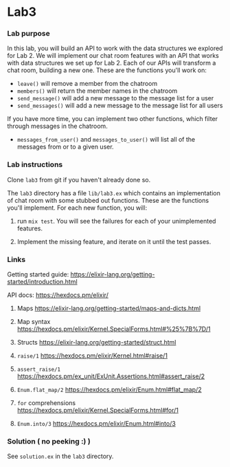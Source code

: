 # Lab3

### Lab purpose

In this lab, you will build an API to work with the data structures we explored for Lab 2. We will implement our chat room features with an API that works with data structures we set up for Lab 2. Each of our APIs will transform a chat room, building a new one. These are the functions you'll work on:

  * `leave()` will remove a member from the chatroom
  * `members()` will return the member names in the chatroom
  * `send_message()` will add a new message to the message list for a user
  * `send_messages()` will add a new message to the message list for all users

If you have more time, you can implement two other functions, which filter through messages in the chatroom.

  * `messages_from_user()` and `messages_to_user()` will list all of the messages from or to a given user.

### Lab instructions

Clone `lab3` from git if you haven't already done so.

The `lab3` directory has a file `lib/lab3.ex` which contains an implementation of chat
room with some stubbed out functions. These are the functions you'll implement. For each
new function, you will:

  1. run `mix test`. You will see the failures for each of your unimplemented features.

  2. Implement the missing feature, and iterate on it until the test passes.


### Links

Getting started guide: https://elixir-lang.org/getting-started/introduction.html

API docs: https://hexdocs.pm/elixir/

  1. Maps https://elixir-lang.org/getting-started/maps-and-dicts.html

  2. Map syntax https://hexdocs.pm/elixir/Kernel.SpecialForms.html#%25%7B%7D/1

  3. Structs https://elixir-lang.org/getting-started/struct.html

  4. `raise/1` https://hexdocs.pm/elixir/Kernel.html#raise/1

  5. `assert_raise/1` https://hexdocs.pm/ex_unit/ExUnit.Assertions.html#assert_raise/2

  6. `Enum.flat_map/2` https://hexdocs.pm/elixir/Enum.html#flat_map/2

  7. `for` comprehensions https://hexdocs.pm/elixir/Kernel.SpecialForms.html#for/1

  8. `Enum.into/3` https://hexdocs.pm/elixir/Enum.html#into/3


### Solution ( no peeking :) )

See `solution.ex` in the `lab3` directory.
